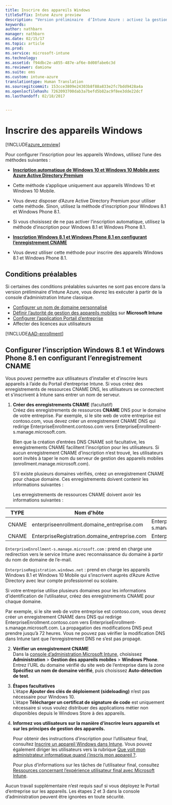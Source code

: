 ```yaml
---
title: Inscrire des appareils Windows
titleSuffix: Intune Azure preview
description: "Version préliminaire  d’Intune Azure : activez la gestion des appareils mobiles (MDM) pour les appareils Windows."
keywords: 
author: nathbarn
manager: nathbarn
ms.date: 02/15/17
ms.topic: article
ms.prod: 
ms.service: microsoft-intune
ms.technology: 
ms.assetid: f94dbc2e-a855-487e-af6e-8d08fabe6c3d
ms.reviewer: damionw
ms.suite: ems
ms.custom: intune-azure
translationtype: Human Translation
ms.sourcegitcommit: 153cce3809e24303b8f88a833e2fc7bdd9428a4a
ms.openlocfilehash: 7262093700dab3a7befd5b82ac9f8ee3dde22dcf
ms.lasthandoff: 02/18/2017


---
```


# <a name="enroll-windows-devices"></a>Inscrire des appareils Windows 

[!INCLUDE[azure_preview](../includes/azure_preview.md)]

Pour configurer l’inscription pour les appareils Windows, utilisez l’une des méthodes suivantes :

- [**Inscription automatique de Windows 10 et Windows 10 Mobile avec Azure Active Directory Premium**](#set-up-windows-10-and-windows-10-mobile-automatic-enrollment-with-azure-active-directory-premium)
 -  Cette méthode s’applique uniquement aux appareils Windows 10 et Windows 10 Mobile.
 -  Vous devez disposer d’Azure Active Directory Premium pour utiliser cette méthode. Sinon, utilisez la méthode d’inscription pour Windows 8.1 et Windows Phone 8.1.
 -  Si vous choisissez de ne pas activer l’inscription automatique, utilisez la méthode d’inscription pour Windows 8.1 et Windows Phone 8.1.

- [**Inscription Windows 8.1 et Windows Phone 8.1 en configurant l’enregistrement CNAME**](#set-up-windows-81-and-windows-phone-81-enrollment-by-configuring-cname)
 - Vous devez utiliser cette méthode pour inscrire des appareils Windows 8.1 et Windows Phone 8.1.


## <a name="prerequisites"></a>Conditions préalables

Si certaines des conditions préalables suivantes ne sont pas encore dans la version préliminaire d’Intune Azure, vous devrez les exécuter à partir de la console d’administration Intune classique.

- [Configurer un nom de domaine personnalisé](https://docs.microsoft.com/intune/get-started/start-with-a-paid-subscription-to-microsoft-intune-step-2)
- [Définir l’autorité de gestion des appareils mobiles](set-mdm-authority.md) sur **Microsoft Intune**
- [Configurer l’application Portail d’entreprise](/intune-azure/manage-apps/company-portal-app.md)
- Affecter des licences aux utilisateurs

[!INCLUDE[AAD-enrollment](../includes/win10-automatic-enrollment-aad.md)]

## <a name="set-up-windows-81-and-windows-phone-81-enrollment-by-configuring-cname"></a>Configurer l’inscription Windows 8.1 et Windows Phone 8.1 en configurant l’enregistrement CNAME

Vous pouvez permettre aux utilisateurs d’installer et d’inscrire leurs appareils à l’aide du Portail d’entreprise Intune. Si vous créez des enregistrements de ressources CNAME DNS, les utilisateurs se connectent et s’inscrivent à Intune sans entrer un nom de serveur.

1. **Créer des enregistrements CNAME** (facultatif)<br>
 Créez des enregistrements de ressources **CNAME** DNS pour le domaine de votre entreprise. Par exemple, si le site web de votre entreprise est contoso.com, vous devez créer un enregistrement CNAME DNS qui redirige EnterpriseEnrollment.contoso.com vers EnterpriseEnrollment-s.manage.microsoft.com.

    Bien que la création d’entrées DNS CNAME soit facultative, les enregistrements CNAME facilitent l’inscription pour les utilisateurs. Si aucun enregistrement CNAME d’inscription n’est trouvé, les utilisateurs sont invités à taper le nom du serveur de gestion des appareils mobiles (enrollment.manage.microsoft.com).

    S'il existe plusieurs domaines vérifiés, créez un enregistrement CNAME pour chaque domaine. Ces enregistrements doivent contenir les informations suivantes :

    Les enregistrements de ressources CNAME doivent avoir les informations suivantes :

  |TYPE|Nom d'hôte|Pointe vers|TTL|
  |--------|-------------|-------------|-------|
  |CNAME|enterpriseenrollment.domaine_entreprise.com|EnterpriseEnrollment-s.manage.microsoft.com |1 heure|
  |CNAME|EnterpriseRegistration.domaine_entreprise.com|EnterpriseRegistration.windows.net|1 heure|

  `EnterpriseEnrollment-s.manage.microsoft.com` : prend en charge une redirection vers le service Intune avec reconnaissance du domaine à partir du nom de domaine de l’e-mail.

  `EnterpriseRegistration.windows.net` : prend en charge les appareils Windows 8.1 et Windows 10 Mobile qui s’inscrivent auprès d’Azure Active Directory avec leur compte professionnel ou scolaire.

  Si votre entreprise utilise plusieurs domaines pour les informations d’identification de l’utilisateur, créez des enregistrements CNAME pour chaque domaine.

  Par exemple, si le site web de votre entreprise est contoso.com, vous devez créer un enregistrement CNAME dans DNS qui redirige EnterpriseEnrollment.contoso.com vers EnterpriseEnrollment-s.manage.microsoft.com. La propagation des modifications DNS peut prendre jusqu’à 72 heures. Vous ne pouvez pas vérifier la modification DNS dans Intune tant que l’enregistrement DNS ne s’est pas propagé.

2.  **Vérifier un enregistrement CNAME**<br>Dans la [console d’administration Microsoft Intune](http://manage.microsoft.com), choisissez **Administration** &gt; **Gestion des appareils mobiles** &gt; **Windows Phone**. Entrez l’URL du domaine vérifié du site web de l’entreprise dans la zone **Spécifiez un nom de domaine vérifié**, puis choisissez **Auto-détection de test**.

3.  **Étapes facultatives**<br>L’étape **Ajouter des clés de déploiement (sideloading)** n’est pas nécessaire pour Windows 10. <br>L’étape **Télécharger un certificat de signature de code** est uniquement nécessaire si vous voulez distribuer des applications métier non disponibles depuis le Windows Store à des appareils.

4.  **Informez vos utilisateurs sur la manière d’inscrire leurs appareils et sur les principes de gestion des appareils.**

    Pour obtenir des instructions d’inscription pour l’utilisateur final, consultez [Inscrire un appareil Windows dans Intune](https://docs.microsoft.com/en-us/intune/enduser/enroll-your-device-in-intune-windows). Vous pouvez également diriger les utilisateurs vers la rubrique [Que voit mon administrateur informatique quand j’inscris mon appareil ?](https://docs.microsoft.com/intune/enduser/what-can-your-it-administrator-see-when-you-enroll-your-device-in-intune-windows).

    Pour plus d’informations sur les tâches de l’utilisateur final, consultez [Ressources concernant l’expérience utilisateur final avec Microsoft Intune](https://docs.microsoft.com/intune/deploy-use/what-to-tell-your-end-users-about-using-microsoft-intune).

Aucun travail supplémentaire n’est requis sauf si vous déployez le Portail d’entreprise sur les appareils.  Les étapes 2 et 3 dans la console d’administration peuvent être ignorées en toute sécurité.

